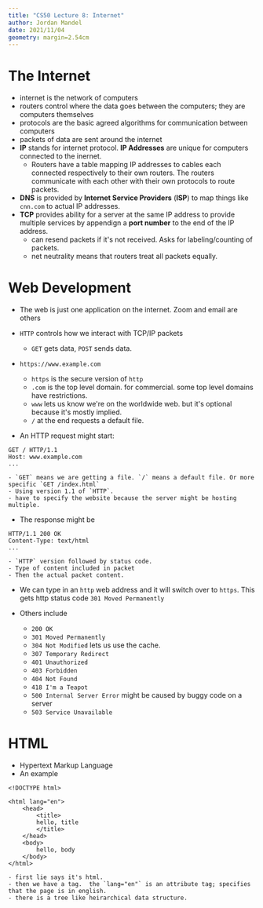 ```yaml
---
title: "CS50 Lecture 8: Internet"
author: Jordan Mandel
date: 2021/11/04
geometry: margin=2.54cm
---
```


# The Internet
- internet is the network of computers
- routers control where the data goes between the computers; they are computers themselves
- protocols are the basic agreed algorithms for communication between computers
- packets of data are sent around the internet
- **IP** stands for internet protocol. **IP Addresses** are unique for computers connected to the inernet.
	- Routers have a table mapping IP addresses to cables each connected respectively to their own routers. The routers communicate with each other with their own protocols to route packets.
- **DNS** is provided by **Internet Service Providers** (**ISP**) to map things like `cnn.com` to actual IP addresses.
- **TCP** provides ability for a server at the same IP address to provide multiple services by appendign a **port number** to the end of the IP address. 
	- can resend packets if it's not received. Asks for labeling/counting of packets.
	- net neutrality means that routers treat all packets equally.

# Web Development
- The web is just one application on the internet.  Zoom and email are others
- `HTTP` controls how we interact with TCP/IP packets
	- `GET` gets data, `POST` sends data.
- `https://www.example.com`
	- `https` is the secure version of `http`
	- `.com` is the top level domain. for commercial. some top level domains have restrictions.
	- `www` lets us know we're on the worldwide web. but it's optional because it's mostly implied. 
	- `/` at the end requests a default file.

- An HTTP request might start:
```
GET / HTTP/1.1
Host: www.example.com
...
```
	- `GET` means we are getting a file. `/` means a default file. Or more specific `GET /index.html`
	- Using version 1.1 of `HTTP`.
	- have to specify the website because the server might be hosting multiple.

- The response might be
```
HTTP/1.1 200 OK
Content-Type: text/html
...
```
	- `HTTP` version followed by status code.
	- Type of content included in packet
	- Then the actual packet content.

- We can type in an `http` web address and it will switch over to `https`.  This gets http status code `301 Moved Permanently`

- Others include
	- `200 OK`
	- `301 Moved Permanently`
	- `304 Not Modified` lets us use the cache.
	- `307 Temporary Redirect`
	- `401 Unauthorized`
	- `403 Forbidden`
	- `404 Not Found`
	- `418 I'm a Teapot`
	- `500 Internal Server Error` might be caused by buggy code on a server
	- `503 Service Unavailable`

# HTML
- Hypertext Markup Language
- An example 
```
<!DOCTYPE html>

<html lang="en">
	<head>
		<title>
		hello, title
		</title>
	</head>
	<body>
		hello, body
	</body>
</html>
```
	- first lie says it's html.
	- then we have a tag.  the `lang="en"` is an attribute tag; specifies that the page is in english.
	- there is a tree like heirarchical data structure.
